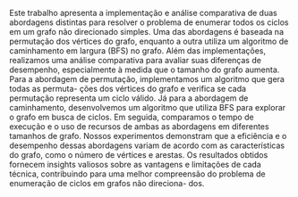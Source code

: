 Este trabalho apresenta a implementação e análise comparativa de duas abordagens distintas
para resolver o problema de enumerar todos os ciclos em um grafo não direcionado simples.
Uma das abordagens é baseada na permutação dos vértices do grafo, enquanto a outra utiliza um
algoritmo de caminhamento em largura (BFS) no grafo. Além das implementações, realizamos
uma análise comparativa para avaliar suas diferenças de desempenho, especialmente à medida
que o tamanho do grafo aumenta.
Para a abordagem de permutação, implementamos um algoritmo que gera todas as permuta-
ções dos vértices do grafo e verifica se cada permutação representa um ciclo válido. Já para
a abordagem de caminhamento, desenvolvemos um algoritmo que utiliza BFS para explorar o
grafo em busca de ciclos. Em seguida, comparamos o tempo de execução e o uso de recursos
de ambas as abordagens em diferentes tamanhos de grafo.
Nossos experimentos demonstram que a eficiência e o desempenho dessas abordagens variam
de acordo com as características do grafo, como o número de vértices e arestas. Os resultados
obtidos fornecem insights valiosos sobre as vantagens e limitações de cada técnica, contribuindo
para uma melhor compreensão do problema de enumeração de ciclos em grafos não direciona-
dos.
